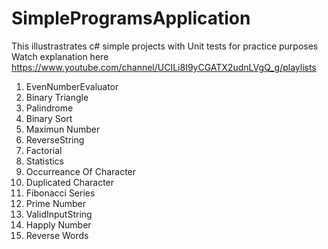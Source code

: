 # SimpleProgramsApplication

This illustrastrates c# simple projects with Unit tests for practice purposes
Watch explanation here https://www.youtube.com/channel/UCILi8I9yCGATX2udnLVgQ_g/playlists
1. EvenNumberEvaluator
2. Binary Triangle
3. Palindrome
4. Binary Sort
5. Maximun Number
6. ReverseString
7. Factorial
8. Statistics
9. Occurreance Of Character
10. Duplicated Character
11. Fibonacci Series
12. Prime Number
13. ValidInputString
14. Happly Number
15. Reverse Words
